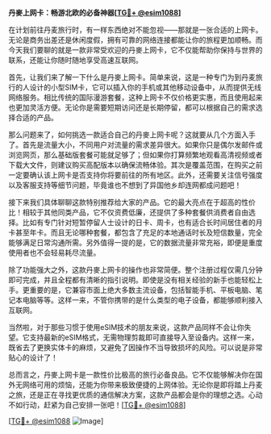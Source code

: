 **丹麥上网卡：畅游北欧的必备神器[[TG💪+ @esim1088](https://t.me/s/esim1088)]**

在计划前往丹麦旅行时，有一样东西绝对不能忽视——那就是一张合适的上网卡。无论是商务出差还是休闲度假，拥有可靠的网络连接都能让你的旅程更加顺畅。而今天我们要聊的就是一款非常受欢迎的丹麥上网卡，它不仅能帮助你保持与世界的联系，还能让你随时随地享受高速互联网。

首先，让我们来了解一下什么是丹麥上网卡。简单来说，这是一种专门为到丹麦旅行的人设计的小型SIM卡，它可以插入你的手机或其他移动设备中，从而提供无线网络服务。相比传统的国际漫游套餐，这种上网卡不仅价格更实惠，而且使用起来也更加灵活方便。无论你是需要短期访问还是长期停留，都可以根据自己的需求选择合适的产品。

那么问题来了，如何挑选一款适合自己的丹麥上网卡呢？这就要从几个方面入手了。首先是流量大小，不同用户对流量的需求差异很大。如果你只是偶尔发邮件或浏览网页，那么基础版套餐可能就足够了；但如果你打算频繁地观看高清视频或者下载大文件，则建议购买高配版本以确保流畅体验。其次是覆盖范围，在购买之前一定要确认该上网卡是否支持你将要前往的所有地区。此外，还需要关注信号强度以及客服支持等细节问题，毕竟谁也不想到了异国他乡却连网都成问题吧！

接下来我们具体聊聊这款特别推荐给大家的产品。它的最大亮点在于超高的性价比！相较于其他同类产品，它不仅资费低廉，还提供了多种套餐供消费者自由选择。比如有专门针对短暂停留人士设计的日卡、周卡，也有适合长时间居住者的月卡甚至年卡。而且无论哪种套餐，都包含了充足的本地通话时长及短信数量，完全能够满足日常沟通所需。另外值得一提的是，它的数据流量非常充裕，即便是重度使用者也不会轻易耗尽流量。

除了功能强大之外，这款丹麥上网卡的操作也非常简便。整个注册过程仅需几分钟即可完成，并且全程都有清晰的指引说明。即使是没有相关经验的新手也能轻松上手。更重要的是，它兼容市面上绝大多数主流设备，包括智能手机、平板电脑、笔记本电脑等等。这样一来，不管你携带的是什么类型的电子设备，都能够顺利接入互联网。

当然啦，对于那些习惯于使用eSIM技术的朋友来说，这款产品同样不会让你失望。它支持最新的eSIM格式，无需物理剪裁即可直接导入至设备内。这样一来，既省去了更换实体卡的麻烦，又避免了因操作不当导致损坏的风险。可以说是非常贴心的设计了！

总而言之，丹麥上网卡是一款性价比极高的旅行必备良品。它不仅能够解决你在国外无网络可用的烦恼，还能为你带来极致便捷的上网体验。无论你是即将踏上丹麦之旅，还是正在寻找更优质的通信解决方案，这款产品都会是你的理想之选。心动不如行动，赶紧为自己安排一张吧！[[TG💪+ @esim1088](https://t.me/s/esim1088)]

[[TG💪+ @esim1088](https://t.me/s/esim1088) ![Image](https://i.postimg.cc/4NQfJmqS/Snipaste-2025-05-13-00-14-12.png)]